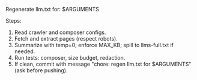 Regenerate llm.txt for: $ARGUMENTS

Steps:
1) Read crawler and composer configs.
2) Fetch and extract pages (respect robots).
3) Summarize with temp=0; enforce MAX_KB; spill to llms-full.txt if needed.
4) Run tests: composer, size budget, redaction.
5) If clean, commit with message "chore: regen llm.txt for $ARGUMENTS" (ask before pushing).